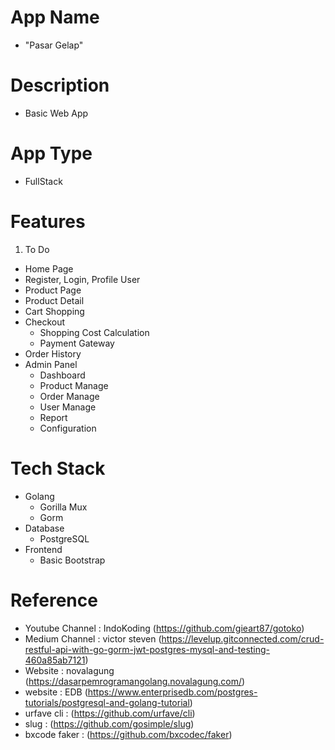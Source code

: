 
# App Name
- "Pasar Gelap"
# Description
- Basic Web App
# App Type
- FullStack

# Features
1. To Do
- Home Page
- Register, Login, Profile User
- Product Page
- Product Detail
- Cart Shopping
- Checkout
    - Shopping Cost Calculation
    - Payment Gateway
- Order History
- Admin Panel
    - Dashboard
    - Product Manage
    - Order Manage
    - User Manage
    - Report
    - Configuration

# Tech Stack
- Golang
    - Gorilla Mux
    - Gorm
- Database
    - PostgreSQL
- Frontend
    - Basic Bootstrap

# Reference
- Youtube Channel : IndoKoding (https://github.com/gieart87/gotoko)
- Medium Channel : victor steven (https://levelup.gitconnected.com/crud-restful-api-with-go-gorm-jwt-postgres-mysql-and-testing-460a85ab7121)
- Website : novalagung (https://dasarpemrogramangolang.novalagung.com/)
- website : EDB (https://www.enterprisedb.com/postgres-tutorials/postgresql-and-golang-tutorial)
- urfave cli : (https://github.com/urfave/cli)
- slug : (https://github.com/gosimple/slug)
- bxcode faker : (https://github.com/bxcodec/faker)